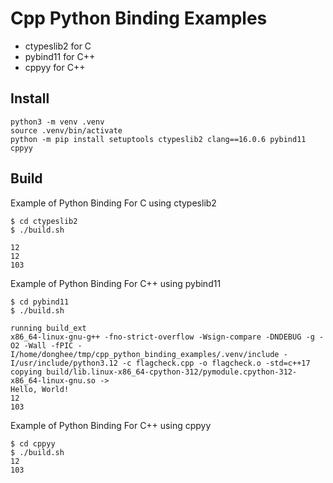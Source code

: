 # Cpp Python Binding Examples

- ctypeslib2 for C
- pybind11 for C++
- cppyy for C++

## Install

```
python3 -m venv .venv
source .venv/bin/activate
python -m pip install setuptools ctypeslib2 clang==16.0.6 pybind11 cppyy
```

## Build

Example of Python Binding For C using ctypeslib2

```
$ cd ctypeslib2
$ ./build.sh

12
12
103
```

Example of Python Binding For C++ using pybind11

```
$ cd pybind11
$ ./build.sh

running build_ext
x86_64-linux-gnu-g++ -fno-strict-overflow -Wsign-compare -DNDEBUG -g -O2 -Wall -fPIC -I/home/donghee/tmp/cpp_python_binding_examples/.venv/include -I/usr/include/python3.12 -c flagcheck.cpp -o flagcheck.o -std=c++17
copying build/lib.linux-x86_64-cpython-312/pymodule.cpython-312-x86_64-linux-gnu.so -> 
Hello, World!
12
103
```

Example of Python Binding For C++ using cppyy
```
$ cd cppyy
$ ./build.sh
12
103
```
